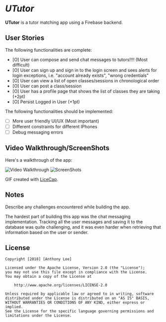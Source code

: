 # *UTutor*

**UTutor** is a tutor matching app using a Firebase backend.

## User Stories

The following functionalities are complete:

- [O] User can compose and send chat messages to tutors!!!! (Most difficult)
- [O] User can sign up and sign in to the login screen and sees alerts for login exceptions, i.e. "account already exists", "wrong credentials"
- [O] User can view a list of open classes/sessions in chronological order
- [O] User can post a class/session
- [O] User has a profile page that shows the list of classes they are taking (+2pt)
- [O] Persist Logged in User (+1pt)

The following functionalities should be implemented:

- [ ] More user friendly UI/UX (Most important)
- [ ] Different constraints for different IPhones
- [ ] Debug messaging errors

## Video Walkthrough/ScreenShots

Here's a walkthrough of the app:

<img src='https://i.imgur.com/Rd8bzVw.gif' title='Video Walkthrough' width='' alt='Video Walkthrough' />
<img src='https://imgur.com/iwlkh8T' title='Video Walkthrough' width='' alt='ScreenShots' />

GIF created with [LiceCap](http://www.cockos.com/licecap/).

## Notes

Describe any challenges encountered while building the app.

The hardest part of building this app was the chat messaging implementation. Tracking all the user messages and saving it to the database was quite challenging, and it was even harder when retrieving that information based on the user or sender.

## License

    Copyright [2018] [Anthony Lee]

    Licensed under the Apache License, Version 2.0 (the "License");
    you may not use this file except in compliance with the License.
    You may obtain a copy of the License at

        http://www.apache.org/licenses/LICENSE-2.0

    Unless required by applicable law or agreed to in writing, software
    distributed under the License is distributed on an "AS IS" BASIS,
    WITHOUT WARRANTIES OR CONDITIONS OF ANY KIND, either express or implied.
    See the License for the specific language governing permissions and
    limitations under the License.
